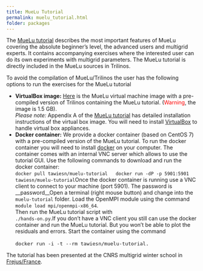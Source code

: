 ```yaml
---
title: MueLu Tutorial
permalink: muelu_tutorial.html
folder: packages
---
```


The [MueLu tutorial](http://trilinos.org/wordpress/wp-content/uploads/2015/03/MueLu_tutorial.pdf) describes the most important features of MueLu covering the absolute beginner’s level, the advanced users and multigrid experts. It contains accompanying exercises where the interested user can do its own experiments with multigrid parameters. The MueLu tutorial is directly included in the MueLu sources in Trilinos.

To avoid the compilation of MueLu/Trilinos the user has the following options to run the exercises for the MueLu tutorial

*   **VirtualBox image:** [Here](https://software.sandia.gov/trilinos/downloads/MueLu_tutorial.ova) is the MueLu virtual machine image with a pre-compiled version of Trilinos containing the MueLu tutorial. (<span style="color: #ff0000;">Warning</span>, the image is 1.5 GB).  
    _Please note:_ Appendix A of the [MueLu tutorial](http://trilinos.org/wordpress/wp-content/uploads/2015/03/MueLu_tutorial.pdf) has detailed installation instructions of the virtual box image. You will need to install [VirtualBox](https://www.virtualbox.org/ "VirtualBox") to handle virtual box appliances.
*   **Docker container:** We provide a docker container (based on CentOS 7) with a pre-compiled version of the MueLu tutorial. To run the docker container you will need to install [docker](https://www.docker.com/) on your computer. The container comes with an internal VNC server which allows to use the tutorial GUI. Use the following commands to download and run the docker container:  
    `docker pull tawiesn/muelu-tutorial  
    docker run -dP -p 5901:5901 tawiesn/muelu-tutorial`Once the docker container is running use a VNC client to connect to your machine (port 5901). The password is __password__Open a terminal (right mouse button) and change into the `muelu-tutorial` folder. Load the OpenMPI module using the command  
    `module load mpi/openmpi-x86_64`.  
    Then run the MueLu tutorial script with  
    `./hands-on.py`.If you don’t have a VNC client you still can use the docker container and run the MueLu tutorial. But you won’t be able to plot the residuals and errors. Start the container using the command  
    <span style="font-family: Monaco, Consolas, 'Andale Mono', 'DejaVu Sans Mono', monospace; font-size: 13px; font-style: normal;">  
    docker run -i -t --rm tawiesn/muelu-tutorial.</span>

The tutorial has been presented at the CNRS multigrid winter school in [Frejus/France](http://calcul.math.cnrs.fr/spip.php?article250&lang=fr).